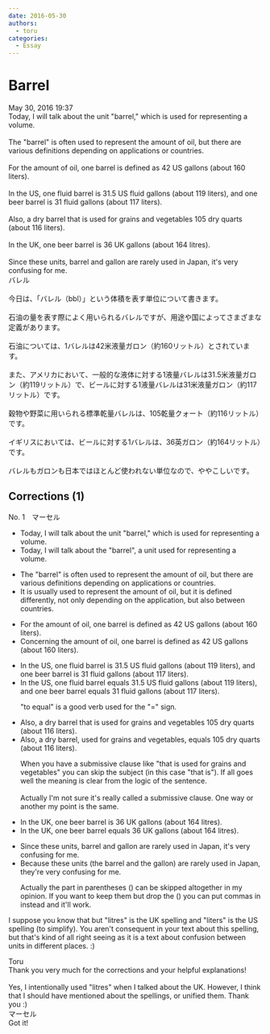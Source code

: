 ```yaml
---
date: 2016-05-30
authors:
  - toru
categories:
  - Essay
---
```


<h1 id="subject_show">Barrel</h1>
<div class="date">May 30, 2016 19:37</div>
<div id="post"><div id="body_show_ori">
Today, I will talk about the unit "barrel," which is used for representing a volume.<br/><br/>The "barrel" is often used to represent the amount of oil, but there are various definitions depending on applications or countries.<br/><br/>For the amount of oil, one barrel is defined as 42 US gallons (about 160 liters).<br/><br/>In the US, one fluid barrel is 31.5 US fluid gallons (about 119 liters), and one beer barrel is 31 fluid gallons (about 117 liters).<br/><br/>Also, a dry barrel that is used for grains and vegetables 105 dry quarts (about 116 liters).<br/><br/>In the UK, one beer barrel is 36 UK gallons (about 164 litres).<br/><br/>Since these units, barrel and gallon are rarely used in Japan, it's very confusing for me.
</div></div>

<!-- more -->

<div id="post_ja"><div id="body_show_mo">
バレル<br/><br/>今日は、「バレル（bbl）」という体積を表す単位について書きます。<br/><br/>石油の量を表す際によく用いられるバレルですが、用途や国によってさまざまな定義があります。<br/><br/>石油については、1バレルは42米液量ガロン（約160リットル）とされています。<br/><br/>また、アメリカにおいて、一般的な液体に対する1液量バレルは31.5米液量ガロン（約119リットル）で、ビールに対する1液量バレルは31米液量ガロン（約117リットル）です。<br/><br/>穀物や野菜に用いられる標準乾量バレルは、105乾量クォート（約116リットル）です。<br/><br/>イギリスにおいては、ビールに対する1バレルは、36英ガロン（約164リットル）です。<br/><br/>バレルもガロンも日本ではほとんど使われない単位なので、ややこしいです。
</div></div>

## Corrections (1)
<div id="block"><div class="first_name"> No. 1　<span class="just_name">マーセル</span></div><div id="block2">
<ul class="correction_field">
<li class="incorrect">Today, I will talk about the unit "barrel," which is used for representing a volume.</li>
<li class="corrected correct">
Today, I will talk about <span class="f_blue">the "barrel", a unit</span> used for representing a volume.
</li>
</ul>
<ul class="correction_field">
<li class="incorrect">The "barrel" is often used to represent the amount of oil, but there are various definitions depending on applications or countries.</li>
<li class="corrected correct">
<span class="f_blue">It</span> is <span class="f_blue">usually</span> used to represent the amount of oil, but <span class="f_blue">it is defined differently,</span> <span class="f_blue">not only depending on the application, but also between countries.</span>
</li>
</ul>
<ul class="correction_field">
<li class="incorrect">For the amount of oil, one barrel is defined as 42 US gallons (about 160 liters).</li>
<li class="corrected correct">
<span class="f_blue">Concerning the amount of</span> oil, one barrel is defined as 42 US gallons (about 160 liters).
</li>
</ul>
<ul class="correction_field">
<li class="incorrect">In the US, one fluid barrel is 31.5 US fluid gallons (about 119 liters), and one beer barrel is 31 fluid gallons (about 117 liters).</li>
<li class="corrected correct">
In the US, one fluid barrel<span class="f_blue"> equals </span>31.5 US fluid gallons (about 119 liters), and one beer barrel <span class="f_blue">equals </span>31 fluid gallons (about 117 liters).
<p class="correction_comment">"to equal" is a good verb used for the "=" sign.</p>
</li>
</ul>
<ul class="correction_field">
<li class="incorrect">Also, a dry barrel that is used for grains and vegetables 105 dry quarts (about 116 liters).</li>
<li class="corrected correct">
Also, a dry barrel<span class="f_blue">,</span> used for grains and vegetables<span class="f_blue">, equals</span> 105 dry quarts (about 116 liters).
<p class="correction_comment">When you have a submissive clause like "that is used for grains and vegetables" you can skip the subject (in this case "that is"). If all goes well the meaning is clear from the logic of the sentence.<br/><br/>Actually I'm not sure it's really called a submissive clause. One way or another my point is the same.</p>
</li>
</ul>
<ul class="correction_field">
<li class="incorrect">In the UK, one beer barrel is 36 UK gallons (about 164 litres).</li>
<li class="corrected correct">
In the UK, one beer barrel <span class="f_blue">equals </span>36 UK gallons (about 164 litres).
</li>
</ul>
<ul class="correction_field">
<li class="incorrect">Since these units, barrel and gallon are rarely used in Japan, it's very confusing for me.</li>
<li class="corrected correct">
<span class="f_blue">Because </span>these units <span class="f_blue">(the </span>barrel and <span class="f_blue">the </span>gallon<span class="f_blue">)</span> are rarely used in Japan, <span class="f_blue">they're</span> very confusing for me.
<p class="correction_comment">Actually the part in parentheses () can be skipped altogether in my opinion. If you want to keep them but drop the () you can put commas in instead and it'll work.</p>
</li>
</ul>
<p class="comment_small">
 I suppose you know that but "litres" is the UK spelling and "liters" is the US spelling (to simplify). You aren't consequent in your text about this spelling, but that's kind of all right seeing as it is a text about confusion between units in different places. :)
</p>

</div><div class="name"><span class="just_name">Toru</span><br>
Thank you very much for the corrections and your helpful explanations!<br/><br/>Yes, I intentionally used "litres" when I talked about the UK. However, I think that I should have mentioned about the spellings, or unified them. Thank you :)
</div>
<div class="name"><span class="just_name">マーセル</span><br>
Got it!
</div>
</div>
